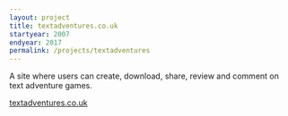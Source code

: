 ```yaml
---
layout: project
title: textadventures.co.uk
startyear: 2007
endyear: 2017
permalink: /projects/textadventures
---
```


A site where users can create, download, share, review and comment on text adventure games.

[textadventures.co.uk](http://textadventures.co.uk)
